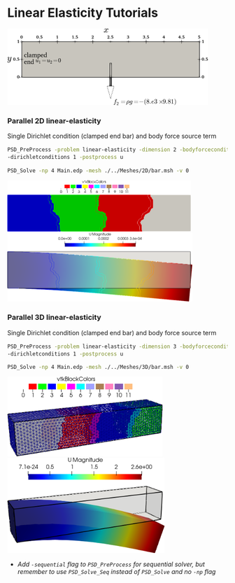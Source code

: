 # Linear Elasticity Tutorials #
 
<img src="./2d-bar.png" alt="2d-bar" style="zoom:50%;" />

### Parallel 2D linear-elasticity ###

Single Dirichlet condition (clamped end bar) and body force source term

```bash
PSD_PreProcess -problem linear-elasticity -dimension 2 -bodyforceconditions 1 \
-dirichletconditions 1 -postprocess u
```

```bash
PSD_Solve -np 4 Main.edp -mesh ./../Meshes/2D/bar.msh -v 0
```

<img src="./2d-bar-partioned.png" alt="2d-bar-partioned" style="zoom:50%;" />

<img src="./2d-bar-results.png" alt="2d-bar-results" style="zoom:50%;" />

### Parallel 3D linear-elasticity ###

Single Dirichlet condition (clamped end bar) and body force source term

```bash
PSD_PreProcess -problem linear-elasticity -dimension 3 -bodyforceconditions 1 \
-dirichletconditions 1 -postprocess u
```

```bash
PSD_Solve -np 4 Main.edp -mesh ./../Meshes/3D/bar.msh -v 0
```



<img src="./3d-bar-clamped-ends.png" alt="3d-bar-clamped-ends" style="zoom: 80%;" />

<img src="./3d-bar-clamped-pulled-partioned.png" alt="3d-bar-clamped-pulled-partioned" style="zoom:80%;" />

- *Add `-sequential` flag to `PSD_PreProcess` for sequential solver, but remember to use `PSD_Solve_Seq` instead of `PSD_Solve` and no `-np` flag*
